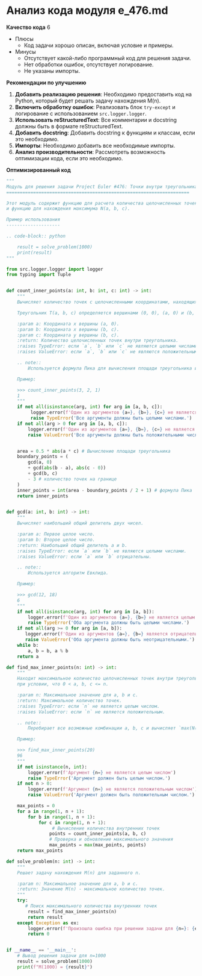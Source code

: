 # Анализ кода модуля e_476.md

**Качество кода**
6
-  Плюсы
    - Код задачи хорошо описан, включая условие и примеры.
-  Минусы
    - Отсутствует какой-либо программный код для решения задачи.
    - Нет обработки ошибок, отсутствует логирование.
    - Не указаны импорты.

**Рекомендации по улучшению**

1.  **Добавить реализацию решения**: Необходимо предоставить код на Python, который будет решать задачу нахождения M(n).
2.  **Включить обработку ошибок**: Реализовать блок `try-except` и логирование с использованием `src.logger.logger`.
3.  **Использовать reStructuredText**: Все комментарии и docstring должны быть в формате reStructuredText.
4.  **Добавить docstring**: Добавить docstring к функциям и классам, если это необходимо.
5.  **Импорты**: Необходимо добавить все необходимые импорты.
6.  **Анализ производительности**: Рассмотреть возможность оптимизации кода, если это необходимо.

**Оптимизированный код**
```python
"""
Модуль для решения задачи Project Euler #476: Точки внутри треугольника
====================================================================

Этот модуль содержит функцию для расчета количества целочисленных точек внутри треугольника
и функцию для нахождения максимума N(a, b, c).

Пример использования
--------------------

.. code-block:: python

    result = solve_problem(1000)
    print(result)
"""

from src.logger.logger import logger
from typing import Tuple


def count_inner_points(a: int, b: int, c: int) -> int:
    """
    Вычисляет количество точек с целочисленными координатами, находящихся строго внутри треугольника T(a, b, c).

    Треугольник T(a, b, c) определяется вершинами (0, 0), (a, 0) и (b, c).

    :param a: Координата x вершины (a, 0).
    :param b: Координата x вершины (b, c).
    :param c: Координата y вершины (b, c).
    :return: Количество целочисленных точек внутри треугольника.
    :raises TypeError: если `a`, `b` или `c` не являются целыми числами.
    :raises ValueError: если `a`, `b` или `c` не являются положительными.

    .. note::
        Используется формула Пика для вычисления площади треугольника и теорема о количестве точек на границе треугольника.

    Пример:

    >>> count_inner_points(3, 2, 1)
    1
    """
    if not all(isinstance(arg, int) for arg in [a, b, c]):
         logger.error(f'Один из аргументов {a=}, {b=}, {c=} не является целым числом')
         raise TypeError('Все аргументы должны быть целыми числами.')
    if not all(arg > 0 for arg in [a, b, c]):
        logger.error(f'Один из аргументов {a=}, {b=}, {c=} не является положительным числом')
        raise ValueError('Все аргументы должны быть положительными числами.')


    area = 0.5 * abs(a * c) # Вычисление площади треугольника
    boundary_points = (
        gcd(a, 0)
        + gcd(abs(b - a), abs(c - 0))
        + gcd(b, c)
        - 3 # количество точек на границе
    )
    inner_points = int(area - boundary_points / 2 + 1) # формула Пика
    return inner_points


def gcd(a: int, b: int) -> int:
    """
    Вычисляет наибольший общий делитель двух чисел.

    :param a: Первое целое число.
    :param b: Второе целое число.
    :return: Наибольший общий делитель a и b.
    :raises TypeError: если `a` или `b` не являются целыми числами.
    :raises ValueError: если `a` или `b` отрицательны.

    .. note::
        Используется алгоритм Евклида.

    Пример:

    >>> gcd(12, 18)
    6
    """
    if not all(isinstance(arg, int) for arg in [a, b]):
        logger.error(f'Один из аргументов {a=}, {b=} не является целым числом')
        raise TypeError('Оба аргумента должны быть целыми числами.')
    if not all(arg >= 0 for arg in [a, b]):
       logger.error(f'Один из аргументов {a=}, {b=} является отрицательным числом')
       raise ValueError('Оба аргумента должны быть неотрицательными.')
    while b:
        a, b = b, a % b
    return a

def find_max_inner_points(n: int) -> int:
    """
    Находит максимальное количество целочисленных точек внутри треугольника T(a, b, c)
    при условии, что 0 < a, b, c <= n.

    :param n: Максимальное значение для a, b и c.
    :return: Максимальное количество точек.
    :raises TypeError: если `n` не является целым числом.
    :raises ValueError: если `n` не является положительным.

    .. note::
        Перебирает все возможные комбинации a, b, c и вычисляет `max(N(a, b, c))`.

    Пример:

    >>> find_max_inner_points(20)
    96
    """
    if not isinstance(n, int):
        logger.error(f'Аргумент {n=} не является целым числом')
        raise TypeError('Аргумент должен быть целым числом.')
    if not n > 0:
        logger.error(f'Аргумент {n=} не является положительным числом')
        raise ValueError('Аргумент должен быть положительным числом.')

    max_points = 0
    for a in range(1, n + 1):
        for b in range(1, n + 1):
            for c in range(1, n + 1):
                 # Вычисление количества внутренних точек
                points = count_inner_points(a, b, c)
                # Проверка и обновление максимального значения
                max_points = max(max_points, points)
    return max_points

def solve_problem(n: int) -> int:
    """
    Решает задачу нахождения M(n) для заданного n.

    :param n: Максимальное значение для a, b и c.
    :return: Значение M(n) - максимальное количество точек.
    """
    try:
       # Поиск максимального количества внутренних точек
        result = find_max_inner_points(n)
        return result
    except Exception as ex:
        logger.error(f'Произошла ошибка при решении задачи для {n=}: {ex}')
        return 0


if __name__ == '__main__':
    # Вывод решения задачи для n=1000
    result = solve_problem(1000)
    print(f"M(1000) = {result}")
```